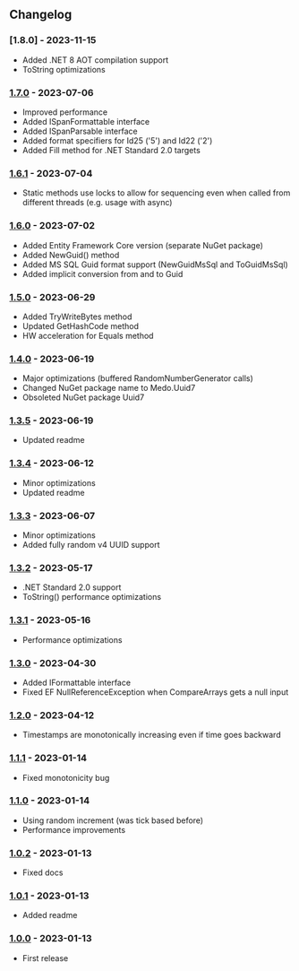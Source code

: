 ## Changelog

### [1.8.0] - 2023-11-15

- Added .NET 8 AOT compilation support
- ToString optimizations


### [1.7.0] - 2023-07-06

- Improved performance
- Added ISpanFormattable interface
- Added ISpanParsable interface
- Added format specifiers for Id25 ('5') and Id22 ('2')
- Added Fill method for .NET Standard 2.0 targets


### [1.6.1] - 2023-07-04

- Static methods use locks to allow for sequencing even when called from
  different threads (e.g. usage with async)


### [1.6.0] - 2023-07-02

- Added Entity Framework Core version (separate NuGet package)
- Added NewGuid() method
- Added MS SQL Guid format support (NewGuidMsSql and ToGuidMsSql)
- Added implicit conversion from and to Guid


### [1.5.0] - 2023-06-29

- Added TryWriteBytes method
- Updated GetHashCode method
- HW acceleration for Equals method


### [1.4.0] - 2023-06-19

- Major optimizations (buffered RandomNumberGenerator calls)
- Changed NuGet package name to Medo.Uuid7
- Obsoleted NuGet package Uuid7


### [1.3.5] - 2023-06-19

- Updated readme


### [1.3.4] - 2023-06-12

- Minor optimizations
- Updated readme


### [1.3.3] - 2023-06-07

- Minor optimizations
- Added fully random v4 UUID support


### [1.3.2] - 2023-05-17

- .NET Standard 2.0 support
- ToString() performance optimizations


### [1.3.1] - 2023-05-16

- Performance optimizations


### [1.3.0] - 2023-04-30

- Added IFormattable interface
- Fixed EF NullReferenceException when CompareArrays gets a null input


### [1.2.0] - 2023-04-12

- Timestamps are monotonically increasing even if time goes backward


### [1.1.1] - 2023-01-14

- Fixed monotonicity bug


### [1.1.0] - 2023-01-14

- Using random increment (was tick based before)
- Performance improvements


### [1.0.2] - 2023-01-13

- Fixed docs


### [1.0.1] - 2023-01-13

- Added readme


### [1.0.0] - 2023-01-13

- First release



[unreleased]: https://github.com/medo64/Medo.uuid7
[1.7.0]: https://www.nuget.org/packages/Medo.Uuid7/1.7.0
[1.6.1]: https://www.nuget.org/packages/Medo.Uuid7/1.6.1
[1.6.0]: https://www.nuget.org/packages/Medo.Uuid7/1.6.0
[1.5.0]: https://www.nuget.org/packages/Medo.Uuid7/1.5.0
[1.4.0]: https://www.nuget.org/packages/Medo.Uuid7/1.4.0
[1.3.5]: https://www.nuget.org/packages/Uuid7/1.3.5
[1.3.4]: https://www.nuget.org/packages/Uuid7/1.3.4
[1.3.3]: https://www.nuget.org/packages/Uuid7/1.3.3
[1.3.2]: https://www.nuget.org/packages/Uuid7/1.3.2
[1.3.1]: https://www.nuget.org/packages/Uuid7/1.3.1
[1.3.0]: https://www.nuget.org/packages/Uuid7/1.3.0
[1.2.0]: https://www.nuget.org/packages/Uuid7/1.2.0
[1.1.1]: https://www.nuget.org/packages/Uuid7/1.1.1
[1.1.0]: https://www.nuget.org/packages/Uuid7/1.1.0
[1.0.2]: https://www.nuget.org/packages/Uuid7/1.0.2
[1.0.1]: https://www.nuget.org/packages/Uuid7/1.0.1
[1.0.0]: https://www.nuget.org/packages/Uuid7/1.0.0